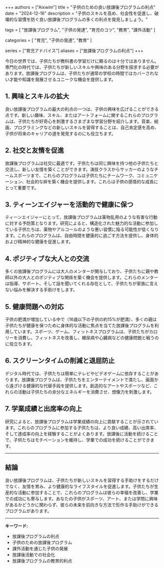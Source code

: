 +++
authors = ["Aixwim"]
title = "子供のための良い放課後プログラムの利点"
date = "2024-12-16"
description = "子供のスキルを高め、社会性を促進し、破壊的な習慣を防ぐ良い放課後プログラムの多くの利点を発見しましょう。"

tags = [
  "放課後プログラム",
  "子供の発達",
  "育児のコツ",
  "教育",
  "課外活動"
]

categories = [
  "育児",
  "子供の発達",
  "教育"
]

series = ["育児アドバイス"]
aliases = ["放課後プログラムの利点"]
+++

今日の世界では、子供たちが教科書の学習だけに頼るのは十分ではありません。専門化の時代では、子供たちが新しいスキルや興味のある分野を探求する必要があります。放課後プログラムは、子供たちが通常の学校の時間ではカバーされない才能や知識を発展させるユニークな機会を提供します。

<!--more-->

## 1. **興味とスキルの拡大**

良い放課後プログラムの最大の利点の一つは、子供の興味を広げることができる点です。新しい趣味、スキル、またはアートフォームに関するこれらのプログラムは、子供たちが好奇心を刺激するさまざまな学習分野を紹介します。音楽、絵画、プログラミングなどの新しいスキルを習得することは、自己肯定感を高め、子供が将来のキャリアの道を発見するのにも役立ちます。

## 2. **社交と友情を促進**

放課後プログラムは社交に最適です。子供たちは同じ興味を持つ他の子供たちと交流し、新しい友情を築くことができます。演技クラスからサッカーのようなチームスポーツまで、これらのプログラムは子供たちにチームワーク、コミュニケーション、社会的な絆を築く機会を提供します。これらは子供の感情的な成長にとって重要です。

## 3. **ティーンエイジャーを活動的で健康に保つ**

ティーンエイジャーにとって、放課後プログラムは薬物乱用のような有害な行動に対する予防策となります。研究によると、構造化された魅力的な活動に参加している子供たちは、薬物やアルコールのような悪い習慣に陥る可能性が低くなります。これらのプログラムは、自由時間を健康的に過ごす方法を提供し、身体的および精神的な健康を促進します。

## 4. **ポジティブな大人との交流**

多くの放課後プログラムには大人のメンターが関与しており、子供たちに親や教師以外の大人とのポジティブな関係を築く機会を提供します。これらのメンターは指導、サポート、そして話を聞いてくれる存在として、子供たちが家族に言えない悩みを解決する手助けをします。

## 5. **健康問題への対応**

子供の肥満が増加している中で（16歳以下の子供の約15%が肥満）、多くの親は子供たちが健康を保つために身体的な活動に焦点を当てた放課後プログラムを利用しています。スポーツ、ゲーム、フィットネスプログラムは、子供たちがカロリーを消費し、フィットネスを改善し、糖尿病や心臓病などの健康問題と戦うのに役立ちます。

## 6. **スクリーンタイムの削減と退屈防止**

デジタル時代では、子供たちは簡単にテレビやビデオゲームに依存することがあります。放課後プログラムは、子供たちをエンターテイメントで満たし、画面から遠ざける健康的な代替手段を提供します。創造的なアートやスポーツなど、これらの活動は子供たちの余分なエネルギーを消費させ、想像力を刺激します。

## 7. **学業成績と出席率の向上**

研究によると、放課後プログラムは学業成績の向上に貢献することが示されています。これらのプログラムに参加する子供たちは、より良い成績、高い出席率、そして達成率の向上を経験することがよくあります。放課後に活動を続けることで、子供たちはモチベーションを維持し、学業での成功を続けることができます。

---

## 結論

良い放課後プログラムは、子供たちが新しいスキルを習得する手助けをするだけでなく、友情を育み、より健康的なライフスタイルを促進します。子供たちが生産的な活動に参加することで、これらのプログラムは彼らの幸福を改善し、学業での成功にも寄与します。あなたの子供がスポーツ、アート、または学問に興味があるかどうかに関わらず、彼らの未来を前向きな方法で形作る手助けができるプログラムがあります。

---

**キーワード:**
- 放課後プログラムの利点
- 子供のための放課後プログラム
- 課外活動を通じた子供の発展
- 放課後活動での社会化
- 放課後プログラムの教育的利点
